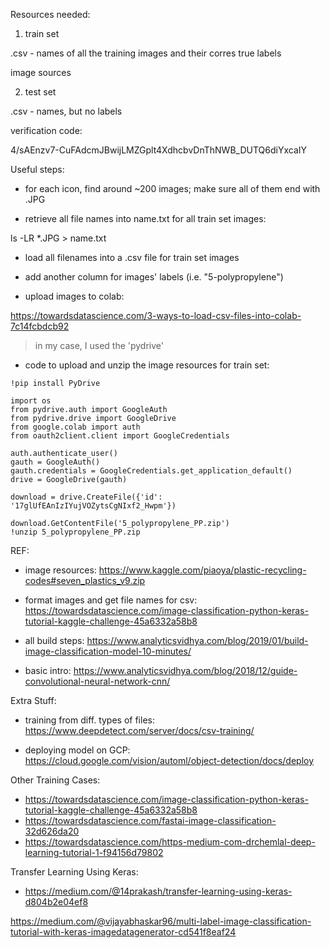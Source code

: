 Resources needed:

1) train set

.csv - names of all the training images and their corres true labels

image sources

2) test set

.csv - names, but no labels


verification code:

4/sAEnzv7-CuFAdcmJBwijLMZGplt4XdhcbvDnThNWB_DUTQ6diYxcaIY

Useful steps:

- for each icon, find around ~200 images; make sure all of them end with .JPG

- retrieve all file names into name.txt for all train set images:

ls -LR *.JPG > name.txt

- load all filenames into a .csv file for train set images

- add another column for images' labels (i.e. "5-polypropylene")

- upload images to colab:

https://towardsdatascience.com/3-ways-to-load-csv-files-into-colab-7c14fcbdcb92

> in my case, I used the 'pydrive'

- code to upload and unzip the image resources for train set:

```
!pip install PyDrive

import os
from pydrive.auth import GoogleAuth
from pydrive.drive import GoogleDrive
from google.colab import auth
from oauth2client.client import GoogleCredentials

auth.authenticate_user()
gauth = GoogleAuth()
gauth.credentials = GoogleCredentials.get_application_default()
drive = GoogleDrive(gauth)

download = drive.CreateFile({'id': '17glUfEAnIzIYujVOZytsCgNIxf2_Hwpm'})

download.GetContentFile('5_polypropylene_PP.zip')
!unzip 5_polypropylene_PP.zip
```

REF:

- image resources:
https://www.kaggle.com/piaoya/plastic-recycling-codes#seven_plastics_v9.zip

- format images and get file names for csv:
https://towardsdatascience.com/image-classification-python-keras-tutorial-kaggle-challenge-45a6332a58b8

- all build steps:
https://www.analyticsvidhya.com/blog/2019/01/build-image-classification-model-10-minutes/

- basic intro:
https://www.analyticsvidhya.com/blog/2018/12/guide-convolutional-neural-network-cnn/


Extra Stuff:

- training from diff. types of files:
https://www.deepdetect.com/server/docs/csv-training/

- deploying model on GCP:
https://cloud.google.com/vision/automl/object-detection/docs/deploy


Other Training Cases:
- https://towardsdatascience.com/image-classification-python-keras-tutorial-kaggle-challenge-45a6332a58b8
- https://towardsdatascience.com/fastai-image-classification-32d626da20
- https://towardsdatascience.com/https-medium-com-drchemlal-deep-learning-tutorial-1-f94156d79802

Transfer Learning Using Keras:
- https://medium.com/@14prakash/transfer-learning-using-keras-d804b2e04ef8

https://medium.com/@vijayabhaskar96/multi-label-image-classification-tutorial-with-keras-imagedatagenerator-cd541f8eaf24

